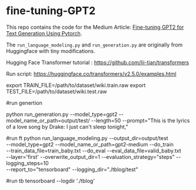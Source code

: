 # fine-tuning-GPT2

This repo contains the code for the Medium Article: [Fine-tuning GPT2 for Text Generation Using Pytorch](https://towardsdatascience.com/fine-tuning-gpt2-for-text-generation-using-pytorch-2ee61a4f1ba7).

The `run_language_modeling.py` and `run_generation.py` are originally from Huggingface with tiny modifications.


Hugging Face Transformer tutorial : https://github.com/lii-tian/transformers

Run script: https://huggingface.co/transformers/v2.5.0/examples.html

export TRAIN_FILE=/path/to/dataset/wiki.train.raw
export TEST_FILE=/path/to/dataset/wiki.test.raw

#run genertion

python run_generation.py --model_type=gpt2 --model_name_or_path=output/test/ --length=50 --prompt="This is the lyrics of a love song by Drake: I just can't sleep tonight,"

#run ft
python run_language_modeling.py     --output_dir=output/test    \
 --model_type=gpt2     --model_name_or_path=gpt2-medium    --do_train  \
    --train_data_file=train_baby.txt     --do_eval     --eval_data_file=valid_baby.txt   \
    --layer='first'     --overwrite_output_dir=1 --evaluation_strategy="steps" --logging_steps=10  \
    --report_to="tensorboard" --logging_dir="./tblog/test"

#run tb
tensorboard --logdir './tblog'